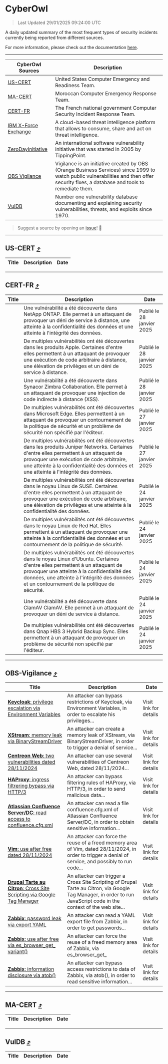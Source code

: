
 <div id='top'></div>

# CyberOwl

 > Last Updated 29/01/2025 09:24:00 UTC
 
 A daily updated summary of the most frequent types of security incidents currently being reported from different sources.
 
 For more information, please check out the documentation [here](./docs/README.md).
 
 ---
 |CyberOwl Sources|Description|
 |---|---|
 |[US-CERT](#us-cert-arrow_heading_up)|United States Computer Emergency and Readiness Team.|
 |[MA-CERT](#ma-cert-arrow_heading_up)|Moroccan Computer Emergency Response Team.|
 |[CERT-FR](#cert-fr-arrow_heading_up)|The French national government Computer Security Incident Response Team.|
 |[IBM X-Force Exchange](#ibmcloud-arrow_heading_up)|A cloud-based threat intelligence platform that allows to consume, share and act on threat intelligence.|
 |[ZeroDayInitiative](#zerodayinitiative-arrow_heading_up)|An international software vulnerability initiative that was started in 2005 by TippingPoint.|
 |[OBS Vigilance](#obs-vigilance-arrow_heading_up)|Vigilance is an initiative created by OBS (Orange Business Services) since 1999 to watch public vulnerabilities and then offer security fixes, a database and tools to remediate them.|
 |[VulDB](#vuldb-arrow_heading_up)|Number one vulnerability database documenting and explaining security vulnerabilities, threats, and exploits since 1970.|
 
 > Suggest a source by opening an [issue](https://github.com/karimhabush/cyberowl/issues)! :raised_hands:
 ---

## US-CERT [:arrow_heading_up:](#cyberowl)

 |Title|Description|Date|
 |---|---|---|
 
 ---

## CERT-FR [:arrow_heading_up:](#cyberowl)

 |Title|Description|Date|
 |---|---|---|
 |[](https://www.cert.ssi.gouv.fr/avis/CERTFR-2025-AVI-0076/)|Une vulnérabilité a été découverte dans NetApp ONTAP. Elle permet à un attaquant de provoquer un déni de service à distance, une atteinte à la confidentialité des données et une atteinte à l'intégrité des données.|Publié le 28 janvier 2025|
 |[](https://www.cert.ssi.gouv.fr/avis/CERTFR-2025-AVI-0075/)|De multiples vulnérabilités ont été découvertes dans les produits Apple. Certaines d'entre elles permettent à un attaquant de provoquer une exécution de code arbitraire à distance, une élévation de privilèges et un déni de service à distance.|Publié le 28 janvier 2025|
 |[](https://www.cert.ssi.gouv.fr/avis/CERTFR-2025-AVI-0074/)|Une vulnérabilité a été découverte dans Synacor Zimbra Collaboration. Elle permet à un attaquant de provoquer une injection de code indirecte à distance (XSS).|Publié le 28 janvier 2025|
 |[](https://www.cert.ssi.gouv.fr/avis/CERTFR-2025-AVI-0073/)|De multiples vulnérabilités ont été découvertes dans Microsoft Edge. Elles permettent à un attaquant de provoquer un contournement de la politique de sécurité et un problème de sécurité non spécifié par l'éditeur.|Publié le 27 janvier 2025|
 |[](https://www.cert.ssi.gouv.fr/avis/CERTFR-2025-AVI-0072/)|De multiples vulnérabilités ont été découvertes dans les produits Juniper Networks. Certaines d'entre elles permettent à un attaquant de provoquer une exécution de code arbitraire, une atteinte à la confidentialité des données et une atteinte à l'intégrité des données.|Publié le 27 janvier 2025|
 |[](https://www.cert.ssi.gouv.fr/avis/CERTFR-2025-AVI-0071/)|De multiples vulnérabilités ont été découvertes dans le noyau Linux de SUSE. Certaines d'entre elles permettent à un attaquant de provoquer une exécution de code arbitraire, une élévation de privilèges et une atteinte à la confidentialité des données.|Publié le 24 janvier 2025|
 |[](https://www.cert.ssi.gouv.fr/avis/CERTFR-2025-AVI-0070/)|De multiples vulnérabilités ont été découvertes dans le noyau Linux de Red Hat. Elles permettent à un attaquant de provoquer une atteinte à la confidentialité des données et un contournement de la politique de sécurité.|Publié le 24 janvier 2025|
 |[](https://www.cert.ssi.gouv.fr/avis/CERTFR-2025-AVI-0069/)|De multiples vulnérabilités ont été découvertes dans le noyau Linux d'Ubuntu. Certaines d'entre elles permettent à un attaquant de provoquer une atteinte à la confidentialité des données, une atteinte à l'intégrité des données et un contournement de la politique de sécurité.|Publié le 24 janvier 2025|
 |[](https://www.cert.ssi.gouv.fr/avis/CERTFR-2025-AVI-0068/)|Une vulnérabilité a été découverte dans ClamAV ClamAV. Elle permet à un attaquant de provoquer un déni de service à distance.|Publié le 24 janvier 2025|
 |[](https://www.cert.ssi.gouv.fr/avis/CERTFR-2025-AVI-0067/)|De multiples vulnérabilités ont été découvertes dans Qnap HBS 3 Hybrid Backup Sync. Elles permettent à un attaquant de provoquer un problème de sécurité non spécifié par l'éditeur.|Publié le 24 janvier 2025|
 
 ---

## OBS-Vigilance [:arrow_heading_up:](#cyberowl)

 |Title|Description|Date|
 |---|---|---|
 |[<a href="https://vigilance.fr/vulnerability/Keycloak-privilege-escalation-via-Environment-Variables-46051" class="noirorange"><b>Keycloak</b>: privilege escalation via Environment Variables</a>](https://vigilance.fr/vulnerability/Keycloak-privilege-escalation-via-Environment-Variables-46051)|An attacker can bypass restrictions of Keycloak, via Environment Variables, in order to escalate his privileges...|Visit link for details|
 |[<a href="https://vigilance.fr/vulnerability/XStream-memory-leak-via-BinaryStreamDriver-45773" class="noirorange"><b>XStream</b>: memory leak via BinaryStreamDriver</a>](https://vigilance.fr/vulnerability/XStream-memory-leak-via-BinaryStreamDriver-45773)|An attacker can create a memory leak of XStream, via BinaryStreamDriver, in order to trigger a denial of service...|Visit link for details|
 |[<a href="https://vigilance.fr/vulnerability/Centreon-Web-two-vulnerabilities-dated-28-11-2024-45772" class="noirorange"><b>Centreon Web</b>: two vulnerabilities dated 28/11/2024</a>](https://vigilance.fr/vulnerability/Centreon-Web-two-vulnerabilities-dated-28-11-2024-45772)|An attacker can use several vulnerabilities of Centreon Web, dated 28/11/2024...|Visit link for details|
 |[<a href="https://vigilance.fr/vulnerability/HAProxy-ingress-filtrering-bypass-via-HTTP-3-45771" class="noirorange"><b>HAProxy</b>: ingress filtrering bypass via HTTP/3</a>](https://vigilance.fr/vulnerability/HAProxy-ingress-filtrering-bypass-via-HTTP-3-45771)|An attacker can bypass filtering rules of HAProxy, via HTTP/3, in order to send malicious data...|Visit link for details|
 |[<a href="https://vigilance.fr/vulnerability/Atlassian-Confluence-Server-DC-read-access-to-confluence-cfg-xml-45770" class="noirorange"><b>Atlassian Confluence Server/DC</b>: read access to confluence.cfg.xml</a>](https://vigilance.fr/vulnerability/Atlassian-Confluence-Server-DC-read-access-to-confluence-cfg-xml-45770)|An attacker can read a file confluence.cfg.xml of Atlassian Confluence Server/DC, in order to obtain sensitive information...|Visit link for details|
 |[<a href="https://vigilance.fr/vulnerability/Vim-use-after-free-dated-28-11-2024-45769" class="noirorange"><b>Vim</b>: use after free dated 28/11/2024</a>](https://vigilance.fr/vulnerability/Vim-use-after-free-dated-28-11-2024-45769)|An attacker can force the reuse of a freed memory area of Vim, dated 28/11/2024, in order to trigger a denial of service, and possibly to run code...|Visit link for details|
 |[<a href="https://vigilance.fr/vulnerability/Drupal-Tarte-au-Citron-Cross-Site-Scripting-via-Google-Tag-Manager-45764" class="noirorange"><b>Drupal Tarte au Citron</b>: Cross Site Scripting via Google Tag Manager</a>](https://vigilance.fr/vulnerability/Drupal-Tarte-au-Citron-Cross-Site-Scripting-via-Google-Tag-Manager-45764)|An attacker can trigger a Cross Site Scripting of Drupal Tarte au Citron, via Google Tag Manager, in order to run JavaScript code in the context of the web site...|Visit link for details|
 |[<a href="https://vigilance.fr/vulnerability/Zabbix-password-leak-via-export-YAML-45763" class="noirorange"><b>Zabbix</b>: password leak via export YAML</a>](https://vigilance.fr/vulnerability/Zabbix-password-leak-via-export-YAML-45763)|An attacker can read a YAML export file from Zabbix, in order to get passwords...|Visit link for details|
 |[<a href="https://vigilance.fr/vulnerability/Zabbix-use-after-free-via-es-browser-get-variant-45756" class="noirorange"><b>Zabbix</b>: use after free via es_browser_get_<wbr>variant()</wbr></a>](https://vigilance.fr/vulnerability/Zabbix-use-after-free-via-es-browser-get-variant-45756)|An attacker can force the reuse of a freed memory area of Zabbix, via es_browser_get_|Visit link for details|
 |[<a href="https://vigilance.fr/vulnerability/Zabbix-information-disclosure-via-atob-45753" class="noirorange"><b>Zabbix</b>: information disclosure via atob()</a>](https://vigilance.fr/vulnerability/Zabbix-information-disclosure-via-atob-45753)|An attacker can bypass access restrictions to data of Zabbix, via atob(), in order to read sensitive information...|Visit link for details|
 
 ---

## MA-CERT [:arrow_heading_up:](#cyberowl)

 |Title|Description|Date|
 |---|---|---|
 
 ---

## VulDB [:arrow_heading_up:](#cyberowl)

 |Title|Description|Date|
 |---|---|---|
 